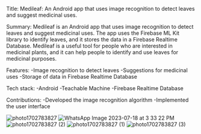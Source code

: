 Title: Medileaf: An Android app that uses image recognition to detect leaves and suggest medicinal uses.

Summary: Medileaf is an Android app that uses image recognition to detect leaves and suggest medicinal uses. 
         The app uses the Firebase ML Kit library to identify leaves, and it stores the data in a Firebase Realtime Database. 
         Medileaf is a useful tool for people who are interested in medicinal plants, and it can help people to identify and use leaves for medicinal purposes.

Features:
-Image recognition to detect leaves
-Suggestions for medicinal uses
-Storage of data in Firebase Realtime Database

Tech stack:
-Android
-Teachable Machine
-Firebase Realtime Database

Contributions:
-Developed the image recognition algorithm
-Implemented the user interface

![photo1702783827](https://github.com/pankaj1101/MediLeaf_LeafAnalyzer/assets/116742441/5a7e0788-f1a5-4398-bf6f-cfa617c123db)
![WhatsApp Image 2023-07-18 at 3 33 22 PM](https://github.com/pankaj1101/MediLeaf_LeafAnalyzer/assets/116742441/e9cd4c6b-ff1a-4b6c-a104-d2f6461ae439)
![photo1702783827 (2)](https://github.com/pankaj1101/MediLeaf_LeafAnalyzer/assets/116742441/f7679fad-30e9-48fd-afe5-e95f969d2e9a)
![photo1702783827 (1)](https://github.com/pankaj1101/MediLeaf_LeafAnalyzer/assets/116742441/d8585b76-4981-4290-a498-52de718a2eaa)
![photo1702783827 (3)](https://github.com/pankaj1101/MediLeaf_LeafAnalyzer/assets/116742441/87ea9261-127f-4027-b76b-89bc5365382f)


